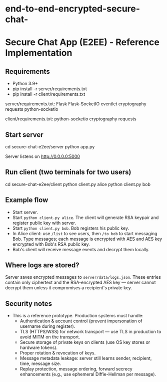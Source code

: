# end-to-end-encrypted-secure-chat-
# Secure Chat App (E2EE) - Reference Implementation

## Requirements
- Python 3.9+
- pip install -r server/requirements.txt
- pip install -r client/requirements.txt

server/requirements.txt:
Flask
Flask-SocketIO
eventlet
cryptography
requests
python-socketio

client/requirements.txt:
python-socketio
cryptography
requests

## Start server
cd secure-chat-e2ee/server
python app.py

Server listens on http://0.0.0.0:5000

## Run client (two terminals for two users)
cd secure-chat-e2ee/client
python client.py alice
python client.py bob

## Example flow
- Start server.
- Start `python client.py alice`. The client will generate RSA keypair and register public key with server.
- Start `python client.py bob`. Bob registers his public key.
- In Alice client: use `/list` to see users, then `/to bob` to start messaging Bob. Type messages; each message is encrypted with AES and AES key encrypted with Bob's RSA public key.
- Bob's client will receive message events and decrypt them locally.

## Where logs are stored?
Server saves encrypted messages to `server/data/logs.json`. These entries contain only ciphertext and the RSA-encrypted AES key — server cannot decrypt them unless it compromises a recipient's private key.

## Security notes
- This is a reference prototype. Production systems must handle:
  - Authentication & account control (prevent impersonation of username during register).
  - TLS (HTTPS/WSS) for network transport — use TLS in production to avoid MITM on the transport.
  - Secure storage of private keys on clients (use OS key stores or hardware tokens).
  - Proper rotation & revocation of keys.
  - Message metadata leakage: server still learns sender, recipient, time, message size.
  - Replay protection, message ordering, forward secrecy enhancements (e.g., use ephemeral Diffie-Hellman per message).
